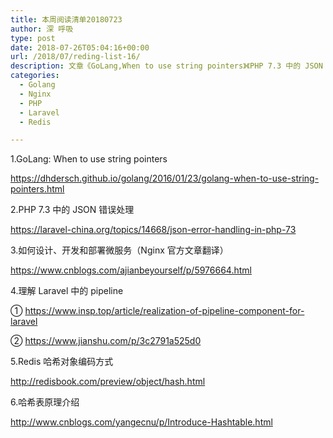 ```yaml
---
title: 本周阅读清单20180723
author: 深 呼吸
type: post
date: 2018-07-26T05:04:16+00:00
url: /2018/07/reding-list-16/
description: 文章《GoLang,When to use string pointers》《PHP 7.3 中的 JSON 错误处理》《如何设计、开发和部署微服务》《理解 Laravel 中的 pipeline》等
categories:
  - Golang
  - Nginx
  - PHP
  - Laravel
  - Redis

---
```

1.GoLang: When to use string pointers
  
<a href="https://dhdersch.github.io/golang/2016/01/23/golang-when-to-use-string-pointers.html" target="_blank" rel="noopener nofollow">https://dhdersch.github.io/golang/2016/01/23/golang-when-to-use-string-pointers.html</a>

2.PHP 7.3 中的 JSON 错误处理
  
<a href="https://laravel-china.org/topics/14668/json-error-handling-in-php-73" target="_blank" rel="noopener nofollow">https://laravel-china.org/topics/14668/json-error-handling-in-php-73</a>

3.如何设计、开发和部署微服务（Nginx 官方文章翻译）
  
<a href="https://www.cnblogs.com/ajianbeyourself/p/5976664.html" target="_blank" rel="noopener nofollow">https://www.cnblogs.com/ajianbeyourself/p/5976664.html</a>

4.理解 Laravel 中的 pipeline
  
① <a href="https://www.insp.top/article/realization-of-pipeline-component-for-laravel" target="_blank" rel="noopener nofollow">https://www.insp.top/article/realization-of-pipeline-component-for-laravel</a>
  
② <a href="https://www.jianshu.com/p/3c2791a525d0" target="_blank" rel="noopener nofollow">https://www.jianshu.com/p/3c2791a525d0</a>

5.Redis 哈希对象编码方式
  
<a href="http://redisbook.com/preview/object/hash.html" target="_blank" rel="noopener nofollow">http://redisbook.com/preview/object/hash.html</a>

6.哈希表原理介绍
  
<a href="http://www.cnblogs.com/yangecnu/p/Introduce-Hashtable.html" target="_blank" rel="noopener nofollow">http://www.cnblogs.com/yangecnu/p/Introduce-Hashtable.html</a>